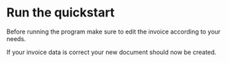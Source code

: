 # Run the quickstart

Before running the program make sure to edit the invoice according to your needs.

If your invoice data is correct your new document should now be created.